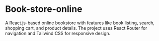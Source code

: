 # Book-store-online
A React.js-based online bookstore with features like book listing, search, shopping cart, and product details. The project uses React Router for navigation and Tailwind CSS for responsive design.
